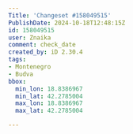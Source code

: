 ```yaml
---
Title: 'Changeset #158049515'
PublishDate: 2024-10-18T12:48:15Z
id: 158049515
user: Znaika
comment: check_date
created_by: iD 2.30.4
tags:
- Montenegro
- Budva
bbox:
  min_lon: 18.8386967
  min_lat: 42.2785004
  max_lon: 18.8386967
  max_lat: 42.2785004

---
```

